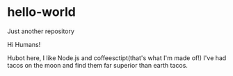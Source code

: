 # hello-world
Just another repository

Hi Humans!

Hubot here, I like Node.js and coffeesctipt(that's what I'm made of!)
I've had tacos on the moon and find them far superior than earth tacos.
